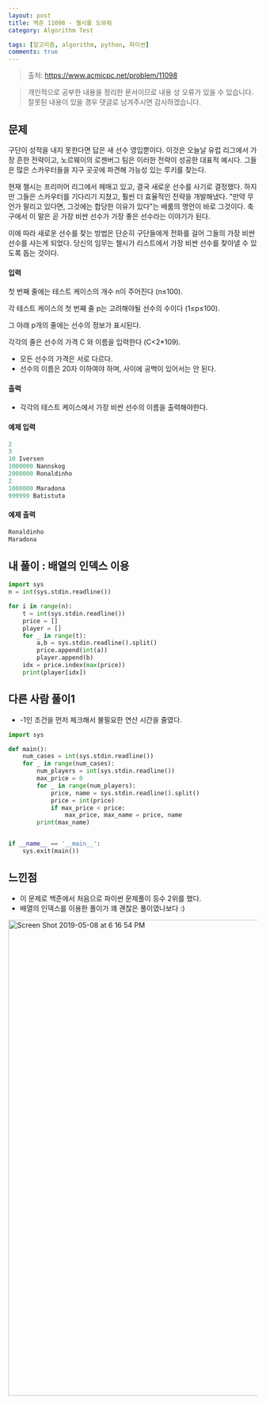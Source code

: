 ```yaml
---
layout: post
title: 백준 11098 - 첼시를 도와줘
category: Algorithm Test

tags: [알고리즘, algorithm, python, 파이썬]
comments: true
---
```


> 출처: https://www.acmicpc.net/problem/11098

> 개인적으로 공부한 내용을 정리한 문서이므로 내용 상 오류가 있을 수 있습니다.
> 잘못된 내용이 있을 경우 댓글로 남겨주시면 감사하겠습니다.

## 문제
구단이 성적을 내지 못한다면 답은 새 선수 영입뿐이다. 이것은 오늘날 유럽 리그에서 가장 흔한 전략이고, 노르웨이의 로젠버그 팀은 이러한 전략이 성공한 대표적 예시다. 그들은 많은 스카우터들을 지구 곳곳에 파견해 가능성 있는 루키를 찾는다.

현재 첼시는 프리미어 리그에서 헤매고 있고, 결국 새로운 선수를 사기로 결정했다. 하지만 그들은 스카우터를 기다리기 지쳤고, 훨씬 더 효율적인 전략을 개발해냈다. "만약 무언가 팔리고 있다면, 그것에는 합당한 이유가 있다"는 배룸의 명언이 바로 그것이다. 축구에서 이 말은 곧 가장 비싼 선수가 가장 좋은 선수라는 이야기가 된다. 

이에 따라 새로운 선수를 찾는 방법은 단순히 구단들에게 전화를 걸어 그들의 가장 비싼 선수를 사는게 되었다. 당신의 임무는 첼시가 리스트에서 가장 비싼 선수를 찾아낼 수 있도록 돕는 것이다.

#### 입력
첫 번째 줄에는 테스트 케이스의 개수 n이 주어진다 (n≤100). 

각 테스트 케이스의 첫 번째 줄 p는 고려해야될 선수의 수이다 (1≤p≤100).  

그 아래 p개의 줄에는 선수의 정보가 표시된다. 

각각의 줄은 선수의 가격 C 와 이름을 입력한다 (C<2*109).

- 모든 선수의 가격은 서로 다르다. 
- 선수의 이름은 20자 이하여야 하며, 사이에 공백이 있어서는 안 된다.

#### 출력

- 각각의 테스트 케이스에서 가장 비싼 선수의 이름을 출력해야한다.

#### 예제 입력

```python
2
3
10 Iversen
1000000 Nannskog
2000000 Ronaldinho
2
1000000 Maradona
999999 Batistuta
```

#### 예제 출력

```python
Ronaldinho
Maradona
```

## 내 풀이 : 배열의 인덱스 이용

```python
import sys
n = int(sys.stdin.readline())

for i in range(n):
    t = int(sys.stdin.readline())
    price = []
    player = []
    for _ in range(t):
        a,b = sys.stdin.readline().split()
        price.append(int(a))
        player.append(b)
    idx = price.index(max(price))
    print(player[idx])
```

## 다른 사람 풀이1

- -1인 조건을 먼저 체크해서 불필요한 연산 시간을 줄였다.

```python
import sys

def main():
    num_cases = int(sys.stdin.readline())
    for _ in range(num_cases):
        num_players = int(sys.stdin.readline())
        max_price = 0
        for _ in range(num_players):
            price, name = sys.stdin.readline().split()
            price = int(price)
            if max_price < price:
                max_price, max_name = price, name
        print(max_name)


if __name__ == '__main__':
    sys.exit(main())
```

## 느낀점
- 이 문제로 백준에서 처음으로 파이썬 문제풀이 등수 2위를 했다.
- 배열의 인덱스를 이용한 풀이가 꽤 괜찮은 풀이였나보다 :)

<img width="962" alt="Screen Shot 2019-05-08 at 6 16 54 PM" src="https://user-images.githubusercontent.com/34808501/57364161-955a6e00-71bd-11e9-975e-9243545bbe8f.png">



